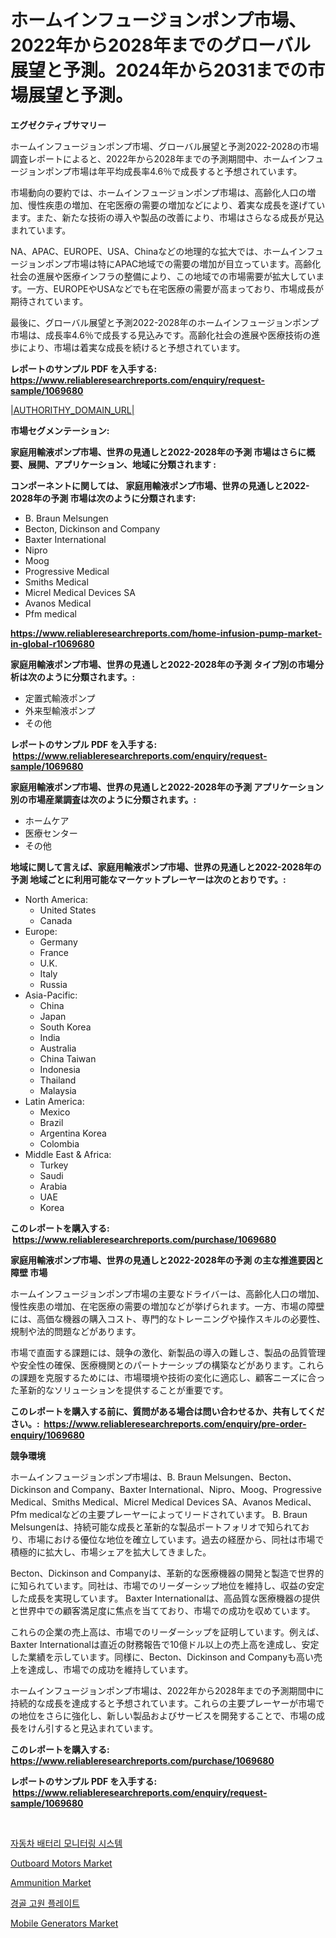 <p><h1>ホームインフュージョンポンプ市場、2022年から2028年までのグローバル展望と予測。2024年から2031までの市場展望と予測。</h1></p><p><strong>エグゼクティブサマリー</strong></p>
<p><p>ホームインフュージョンポンプ市場、グローバル展望と予測2022-2028の市場調査レポートによると、2022年から2028年までの予測期間中、ホームインフュージョンポンプ市場は年平均成長率4.6％で成長すると予想されています。</p><p>市場動向の要約では、ホームインフュージョンポンプ市場は、高齢化人口の増加、慢性疾患の増加、在宅医療の需要の増加などにより、着実な成長を遂げています。また、新たな技術の導入や製品の改善により、市場はさらなる成長が見込まれています。</p><p>NA、APAC、EUROPE、USA、Chinaなどの地理的な拡大では、ホームインフュージョンポンプ市場は特にAPAC地域での需要の増加が目立っています。高齢化社会の進展や医療インフラの整備により、この地域での市場需要が拡大しています。一方、EUROPEやUSAなどでも在宅医療の需要が高まっており、市場成長が期待されています。</p><p>最後に、グローバル展望と予測2022-2028年のホームインフュージョンポンプ市場は、成長率4.6％で成長する見込みです。高齢化社会の進展や医療技術の進歩により、市場は着実な成長を続けると予想されています。</p></p>
<p><strong>レポートのサンプル PDF を入手する: <a href="https://www.reliableresearchreports.com/enquiry/request-sample/1069680">https://www.reliableresearchreports.com/enquiry/request-sample/1069680</a></strong></p>
<p><a href="|AUTHORITHY_DOMAIN_URL|">|AUTHORITHY_DOMAIN_URL|</a></p>
<p><strong>市場セグメンテーション:</strong></p>
<p><strong> 家庭用輸液ポンプ市場、世界の見通しと2022-2028年の予測 市場はさらに概要、展開、アプリケーション、地域に分類されます :</strong></p>
<p><strong>コンポーネントに関しては、 家庭用輸液ポンプ市場、世界の見通しと2022-2028年の予測 市場は次のように分類されます: &nbsp;</strong></p>
<p><ul><li>B. Braun Melsungen</li><li>Becton, Dickinson and Company</li><li>Baxter International</li><li>Nipro</li><li>Moog</li><li>Progressive Medical</li><li>Smiths Medical</li><li>Micrel Medical Devices SA</li><li>Avanos Medical</li><li>Pfm medical</li></ul></p>
<p><strong><a href="https://www.reliableresearchreports.com/home-infusion-pump-market-in-global-r1069680">https://www.reliableresearchreports.com/home-infusion-pump-market-in-global-r1069680</a></strong></p>
<p><strong> 家庭用輸液ポンプ市場、世界の見通しと2022-2028年の予測 タイプ別の市場分析は次のように分類されます。:</strong></p>
<p><ul><li>定置式輸液ポンプ</li><li>外来型輸液ポンプ</li><li>その他</li></ul></p>
<p><strong>レポートのサンプル PDF を入手する: &nbsp;<a href="https://www.reliableresearchreports.com/enquiry/request-sample/1069680">https://www.reliableresearchreports.com/enquiry/request-sample/1069680</a></strong></p>
<p><strong> 家庭用輸液ポンプ市場、世界の見通しと2022-2028年の予測 アプリケーション別の市場産業調査は次のように分類されます。:</strong></p>
<p><ul><li>ホームケア</li><li>医療センター</li><li>その他</li></ul></p>
<p><strong>地域に関して言えば、家庭用輸液ポンプ市場、世界の見通しと2022-2028年の予測 地域ごとに利用可能なマーケットプレーヤーは次のとおりです。:</strong></p>
<p><ul>
    <li>
        North America:
        <ul>
            <li>United States</li>
            <li>Canada</li>
        </ul>
    </li>
    <li>
        Europe:
        <ul>
            <li>Germany</li>
            <li>France</li>
            <li>U.K.</li>
            <li>Italy</li>
            <li>Russia</li>
        </ul>
    </li>
    <li>
        Asia-Pacific:
        <ul>
            <li>China</li>
            <li>Japan</li>
            <li>South Korea</li>
            <li>India</li>
            <li>Australia</li>
            <li>China Taiwan</li>
            <li>Indonesia</li>
            <li>Thailand</li>
            <li>Malaysia</li>
        </ul>
    </li>
    <li>
        Latin America:
        <ul>
            <li>Mexico</li>
            <li>Brazil</li>
            <li>Argentina Korea</li>
            <li>Colombia</li>
        </ul>
    </li>
    <li>
        Middle East & Africa:
        <ul>
            <li>Turkey</li>
            <li>Saudi</li>
            <li>Arabia</li>
            <li>UAE</li>
            <li>Korea</li>
        </ul>
    </li>
    </ul></p>
<p><strong>このレポートを購入する: &nbsp;<a href="https://www.reliableresearchreports.com/purchase/1069680">https://www.reliableresearchreports.com/purchase/1069680</a></strong></p>
<p><strong>家庭用輸液ポンプ市場、世界の見通しと2022-2028年の予測 の主な推進要因と障壁 市場</strong></p>
<p><p>ホームインフュージョンポンプ市場の主要なドライバーは、高齢化人口の増加、慢性疾患の増加、在宅医療の需要の増加などが挙げられます。一方、市場の障壁には、高価な機器の購入コスト、専門的なトレーニングや操作スキルの必要性、規制や法的問題などがあります。</p><p>市場で直面する課題には、競争の激化、新製品の導入の難しさ、製品の品質管理や安全性の確保、医療機関とのパートナーシップの構築などがあります。これらの課題を克服するためには、市場環境や技術の変化に適応し、顧客ニーズに合った革新的なソリューションを提供することが重要です。</p></p>
<p><strong>このレポートを購入する前に、質問がある場合は問い合わせるか、共有してください。:&nbsp; <a href="https://www.reliableresearchreports.com/enquiry/pre-order-enquiry/1069680">https://www.reliableresearchreports.com/enquiry/pre-order-enquiry/1069680</a></strong></p>
<p><strong>競争環境</strong></p>
<p><p>ホームインフュージョンポンプ市場は、B. Braun Melsungen、Becton、Dickinson and Company、Baxter International、Nipro、Moog、Progressive Medical、Smiths Medical、Micrel Medical Devices SA、Avanos Medical、Pfm medicalなどの主要プレーヤーによってリードされています。 B. Braun Melsungenは、持続可能な成長と革新的な製品ポートフォリオで知られており、市場における優位な地位を確立しています。過去の経歴から、同社は市場で積極的に拡大し、市場シェアを拡大してきました。</p><p>Becton、Dickinson and Companyは、革新的な医療機器の開発と製造で世界的に知られています。同社は、市場でのリーダーシップ地位を維持し、収益の安定した成長を実現しています。 Baxter Internationalは、高品質な医療機器の提供と世界中での顧客満足度に焦点を当てており、市場での成功を収めています。</p><p>これらの企業の売上高は、市場でのリーダーシップを証明しています。例えば、Baxter Internationalは直近の財務報告で10億ドル以上の売上高を達成し、安定した業績を示しています。同様に、Becton、Dickinson and Companyも高い売上を達成し、市場での成功を維持しています。</p><p>ホームインフュージョンポンプ市場は、2022年から2028年までの予測期間中に持続的な成長を達成すると予想されています。これらの主要プレーヤーが市場での地位をさらに強化し、新しい製品およびサービスを開発することで、市場の成長をけん引すると見込まれています。</p></p>
<p><strong>このレポートを購入する: &nbsp; <a href="https://www.reliableresearchreports.com/purchase/1069680">https://www.reliableresearchreports.com/purchase/1069680</a></strong></p>
<p><strong>レポートのサンプル PDF を入手する: &nbsp;<a href="https://www.reliableresearchreports.com/enquiry/request-sample/1069680">https://www.reliableresearchreports.com/enquiry/request-sample/1069680</a></strong><strong></strong></p>
<p>&nbsp;</p>
<p><p><a href="https://github.com/vss5505pa7z1p/Market-Research-Report-List-2/blob/main/8068829119447.md">자동차 배터리 모니터링 시스템</a></p><p><a href="https://issuu.com/reportprime-2/docs/outboard-motors-market-size-2030.pptx">Outboard Motors Market</a></p><p><a href="https://github.com/ajohirul8010/Market-Research-Report-List-1/blob/main/ammunition-market.md">Ammunition Market</a></p><p><a href="https://medium.com/@jeralderzog65756e/%EA%B8%80%EB%A1%9C%EB%B2%8C-%ED%8B%B0%EB%B9%84%EC%95%84-%EA%B3%A8%EC%A0%88-%ED%8C%90-%EC%8B%9C%EC%9E%A5-%EA%B7%9C%EB%AA%A8-%EB%B0%8F-%EC%A0%90%EC%9C%A0%EC%9C%A8-%EB%B6%84%EC%84%9D-%EC%A0%9C%ED%92%88-%EC%9C%A0%ED%98%95-%EC%9D%91%EC%9A%A9-%EB%B6%84%EC%95%BC-%EC%A7%80%EC%97%AD%EB%B3%84-%EC%98%88%EC%B8%A1-2024-2031-bd8093edf6e8">경골 고원 플레이트</a></p><p><a href="https://issuu.com/reportprime-2/docs/mobile-generators-market-size-2030.pptx">Mobile Generators Market</a></p></p>
